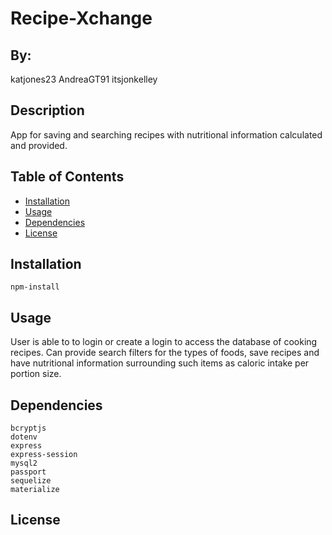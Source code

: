 # Recipe-Xchange


## By:
katjones23
AndreaGT91
itsjonkelley

## Description
App for saving and searching recipes with nutritional information calculated and provided.

## Table of Contents

* [Installation](#installation)  
* [Usage](#usage)
* [Dependencies](#dependencies) 
* [License](#license)   


## Installation
    npm-install

## Usage
User is able to to login or create a login to access the database of cooking recipes.  Can provide search filters for the types of foods, save recipes and have nutritional information surrounding such items as caloric intake per portion size. 

## Dependencies
    bcryptjs
    dotenv
    express
    express-session
    mysql2
    passport
    sequelize
    materialize

## License
